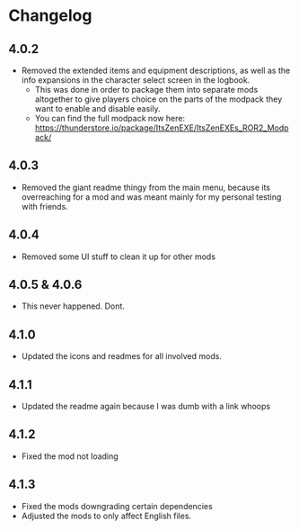 # Changelog

## 4.0.2

- Removed the extended items and equipment descriptions, as well as the info expansions in the character select screen in the logbook.
  - This was done in order to package them into separate mods altogether to give players choice on the parts of the modpack they want to enable and disable easily.
  - You can find the full modpack now here: <https://thunderstore.io/package/ItsZenEXE/ItsZenEXEs_ROR2_Modpack/>

## 4.0.3

- Removed the giant readme thingy from the main menu, because its overreaching for a mod and was meant mainly for my personal testing with friends.

## 4.0.4

- Removed some UI stuff to clean it up for other mods

## 4.0.5 & 4.0.6

- This never happened. Dont.

## 4.1.0

- Updated the icons and readmes for all involved mods.

## 4.1.1

- Updated the readme again because I was dumb with a link whoops

## 4.1.2

- Fixed the mod not loading

## 4.1.3

- Fixed the mods downgrading certain dependencies
- Adjusted the mods to only affect English files.
